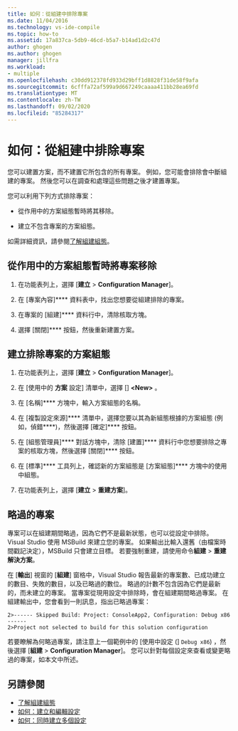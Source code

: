 ```yaml
---
title: 如何：從組建中排除專案
ms.date: 11/04/2016
ms.technology: vs-ide-compile
ms.topic: how-to
ms.assetid: 17a837ca-5db9-46cd-b5a7-b14ad1d2c47d
author: ghogen
ms.author: ghogen
manager: jillfra
ms.workload:
- multiple
ms.openlocfilehash: c30dd912378fd933d29bff1d8828f31de58f9afa
ms.sourcegitcommit: 6cfffa72af599a9d667249caaaa411bb28ea69fd
ms.translationtype: MT
ms.contentlocale: zh-TW
ms.lasthandoff: 09/02/2020
ms.locfileid: "85284317"
---
```

# <a name="how-to-exclude-projects-from-a-build"></a>如何：從組建中排除專案

您可以建置方案，而不建置它所包含的所有專案。 例如，您可能會排除會中斷組建的專案。 然後您可以在調查和處理這些問題之後才建置專案。

您可以利用下列方式排除專案：

- 從作用中的方案組態暫時將其移除。

- 建立不包含專案的方案組態。

如需詳細資訊，請參閱[了解組建組態](../ide/understanding-build-configurations.md)。

## <a name="to-temporarily-remove-a-project-from-the-active-solution-configuration"></a>從作用中的方案組態暫時將專案移除

1. 在功能表列上，選擇 [**建立**  >  **Configuration Manager**]。

2. 在 [專案內容]**** 資料表中，找出您想要從組建排除的專案。

3. 在專案的 [組建]**** 資料行中，清除核取方塊。

4. 選擇 [關閉]**** 按鈕，然後重新建置方案。

## <a name="to-create-a-solution-configuration-that-excludes-a-project"></a>建立排除專案的方案組態

1. 在功能表列上，選擇 [**建立**  >  **Configuration Manager**]。

2. 在 [使用中的 **方案** 設定] 清單中，選擇 [] **\<New>** 。

3. 在 [名稱]**** 方塊中，輸入方案組態的名稱。

4. 在 [複製設定來源]**** 清單中，選擇您要以其為新組態根據的方案組態 (例如，偵錯****)，然後選擇 [確定]**** 按鈕。

5. 在 [組態管理員]**** 對話方塊中，清除 [建置]**** 資料行中您想要排除之專案的核取方塊，然後選擇 [關閉]**** 按鈕。

6. 在 [標準]**** 工具列上，確認新的方案組態是 [方案組態]**** 方塊中的使用中組態。

7. 在功能表列上，選擇 [**建立**  >  **重建方案**]。

## <a name="skipped-projects"></a>略過的專案

專案可以在組建期間略過，因為它們不是最新狀態，也可以從設定中排除。 Visual Studio 使用 MSBuild 來建立您的專案。 如果輸出比輸入還舊（由檔案時間戳記決定），MSBuild 只會建立目標。 若要強制重建，請使用命令**組建**  >  **重建解決方案**。

在 [**輸出**] 視窗的 [**組建**] 窗格中，Visual Studio 報告最新的專案數、已成功建立的數目、失敗的數目，以及已略過的數位。 略過的計數不包含因為它們是最新的，而未建立的專案。 當專案從現用設定中排除時，會在組建期間略過專案。 在組建輸出中，您會看到一則訊息，指出已略過專案：

```output
2>------ Skipped Build: Project: ConsoleApp2, Configuration: Debug x86 ------
2>Project not selected to build for this solution configuration
```

若要瞭解為何略過專案，請注意上一個範例中的 [使用中設定 (] `Debug x86`) ，然後選擇 [**組建**  >  **Configuration Manager**]。 您可以針對每個設定來查看或變更略過的專案，如本文中所述。

## <a name="see-also"></a>另請參閱

- [了解組建組態](../ide/understanding-build-configurations.md)
- [如何：建立和編輯設定](../ide/how-to-create-and-edit-configurations.md)
- [如何：同時建立多個設定](../ide/how-to-build-multiple-configurations-simultaneously.md)

